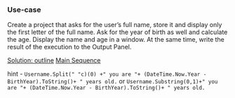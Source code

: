 ### Use-case

Create a project that asks for the user’s full name, store it and display only the first letter of the full name. Ask for the year of birth as well and calculate the age. Display the name and age in a window. At the same time, write the result of the execution to the Output Panel.

[Solution: outline](https://github.com/Grewal009/UiPath-RPA/blob/main/Day-03/outline2.jpg)
[Main Sequence](https://github.com/Grewal009/UiPath-RPA/blob/main/Day-03/outline-sequence.jpg)

hint - `Username.Split(" "c)(0) +" you are "+ (DateTime.Now.Year - BirthYear).ToString()+ " years old.`
or
`Username.Substring(0,1)+" you are "+ (DateTime.Now.Year - BirthYear).ToString()+ " years old.`
